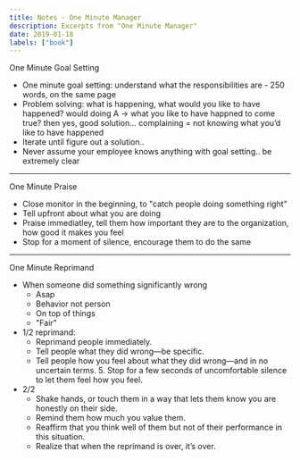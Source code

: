 ```yaml
---
title: Notes - One Minute Manager
description: Excerpts from "One Minute Manager"
date: 2019-01-18
labels: ["book"]
---
```


One Minute Goal Setting

- One minute goal setting: understand what the responsibilities are - 250 words, on the same page
- Problem solving: what is happening, what would you like to have happened? would doing A -> what you like to have happned to come true? then yes, good solution… complaining = not knowing what you’d like to have happened
- Iterate until figure out a solution..
- Never assume your employee knows anything with goal setting.. be extremely clear

* * *

One Minute Praise

- Close monitor in the beginning, to "catch people doing something right"
- Tell upfront about what you are doing
- Praise immediatley, tell them how important they are to the organization, how good it makes you feel
- Stop for a moment of silence, encourage them to do the same

* * *

One Minute Reprimand

- When someone did something significantly wrong
    - Asap
    - Behavior not person
    - On top of things
    - "Fair"
- 1/2 reprimand:
    - Reprimand people immediately.
    - Tell people what they did wrong—be specific.
    - Tell people how you feel about what they did wrong—and in no uncertain terms. 5. Stop for a few seconds of uncomfortable silence to let them feel how you feel.
- 2/2
    - Shake hands, or touch them in a way that lets them know you are honestly on their side.
    - Remind them how much you value them.
    - Reaffirm that you think well of them but not of their performance in this situation.
    - Realize that when the reprimand is over, it’s over.